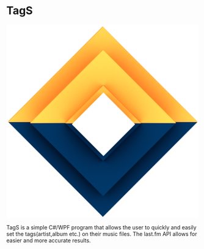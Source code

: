 # TagS

![Logo](https://raw.githubusercontent.com/TsimpDim/TagS/master/TagS/Resources/TagSIcon-512.png)

TagS is a simple C#/WPF program that allows the user to quickly and easily set the tags(artist,album etc.) on their music files. The last.fm API allows for easier and more accurate results.
